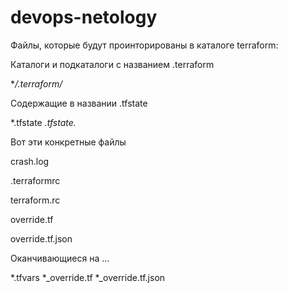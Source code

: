 # devops-netology
  
Файлы, которые будут проинторированы в каталоге terraform:

Каталоги и подкаталоги с названием .terraform
 
**/.terraform/*

Содержащие в названии .tfstate

   *.tfstate
   *.tfstate.*

Вот эти конкретные файлы
 
crash.log

.terraformrc

terraform.rc

override.tf

override.tf.json

Оканчивающиеся на ...

*.tfvars
*_override.tf
*_override.tf.json
 
